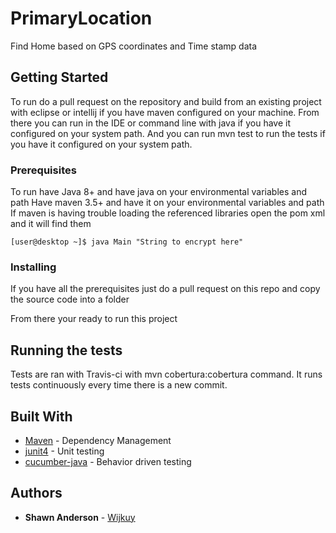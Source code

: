 # PrimaryLocation
Find Home based on GPS coordinates and Time stamp data


## Getting Started

To run do a pull request on the repository and build from an existing project with eclipse or intellij if you have maven configured on your machine. From there you can run in the IDE or command line with java if you have it configured on your system path. And you can run mvn test to run the tests if you have it configured on your system path.

### Prerequisites

To run have Java 8+ and have java on your environmental variables and path
Have maven 3.5+ and have it on your environmental variables and path
If maven is having trouble loading the referenced libraries open the pom xml and it will find them


```
[user@desktop ~]$ java Main "String to encrypt here"
```

### Installing

If you have all the prerequisites just do a pull request on this repo and copy the source code into a folder

From there your ready to run this project

 
## Running the tests

Tests are ran with Travis-ci with mvn cobertura:cobertura command. It runs tests continuously every time there is a new commit.

## Built With
* [Maven](https://maven.apache.org/) - Dependency Management
* [junit4](https://junit.org/junit4/) - Unit testing
* [cucumber-java](https://cucumber.io/) - Behavior driven testing


## Authors

* **Shawn Anderson** - [Wijkuy](https://github.com/Wijkuy)



